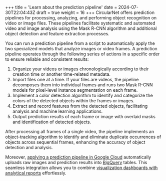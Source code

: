 +++
title = 'Learn about the prediction pipeline'
date = 2024-07-30T22:04:43Z
draft = true
weight = 16
+++
CircularNet offers prediction pipelines for processing, analyzing, and performing object recognition on video or image files. These pipelines facilitate systematic and automated video and image analysis using the Mask R-CNN algorithm and additional object detection and feature extraction processes.

You can run a prediction pipeline from a script to automatically apply the two specialized models that analyze images or video frames. A prediction pipeline operates through the following series of actions in a specific order to ensure reliable and consistent results:

1. Organize your videos or images chronologically according to their creation time or another time-related metadata.
1. Import files one at a time. If your files are videos, the pipeline decomposes them into individual frames and runs two Mask R-CNN models for pixel-level instance segmentation on each frame.
1. Implement a color detection algorithm to identify and categorize the colors of the detected objects within the frames or images.
1. Extract and record features from the detected objects, facilitating analysis and machine learning applications.
1. Output prediction results of each frame or image with overlaid masks and identification of detected objects.

After processing all frames of a single video, the pipeline implements an object-tracking algorithm to identify and eliminate duplicate occurrences of objects across sequential frames, enhancing the accuracy of object detection and analysis.

Moreover, [applying a prediction pipeline in Google Cloud](./prediction-pipeline-in-cloud) automatically uploads raw images and prediction results into [BigQuery](https://cloud.google.com/bigquery) tables. This seamless integration allows you to combine [visualization dashboards with analytical reports](../view-data/) effortlessly.